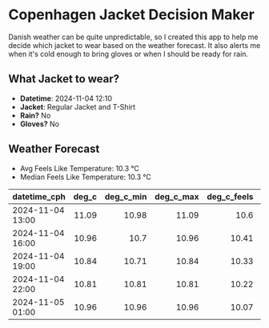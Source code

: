 
# Copenhagen Jacket Decision Maker

Danish weather can be quite unpredictable, so I created this app to help me decide which jacket to wear based on the weather forecast. 
It also alerts me when it's cold enough to bring gloves or when I should be ready for rain.

## What Jacket to wear?

- **Datetime**: 2024-11-04 12:10
- **Jacket**: Regular Jacket and T-Shirt
- **Rain?** No
- **Gloves?** No

## Weather Forecast
- Avg Feels Like Temperature: 10.3 °C
- Median Feels Like Temperature: 10.3 °C

| datetime_cph     |   deg_c |   deg_c_min |   deg_c_max |   deg_c_feels | weather   | wind   | rain   |
|:-----------------|--------:|------------:|------------:|--------------:|:----------|:-------|:-------|
| 2024-11-04 13:00 |   11.09 |       10.98 |       11.09 |         10.6  | Clouds    | Low    | None   |
| 2024-11-04 16:00 |   10.96 |       10.7  |       10.96 |         10.41 | Clouds    | Low    | None   |
| 2024-11-04 19:00 |   10.84 |       10.71 |       10.84 |         10.33 | Clouds    | Low    | None   |
| 2024-11-04 22:00 |   10.81 |       10.81 |       10.81 |         10.22 | Clouds    | Low    | None   |
| 2024-11-05 01:00 |   10.96 |       10.96 |       10.96 |         10.07 | Clouds    | Low    | None   |
        